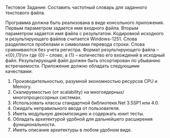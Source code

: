 Тестовое Задание:
Составить частотный словарь для заданного текстового файла.

Программа должна быть реализована в виде консольного приложения. Первым параметром задается имя входного файла. Вторым параметром задается имя файла с результатом.
Кодировкой исходного и результирующего файлов считается Windows-1251.
Слова разделяются пробелами и символами перевода строки. Слова сравниваются без учета регистра.
Формат результирующего файла – «{0},{1}\n» где {0} – слово, а {1} – количество его вхождений в исходный файл.
Результирующий файл должен быть отсортирован по убыванию встречаемости.
Приложение должно обладать следующими качествами:
1) Производительностью, разумной экономностью ресурсов CPU и Memory.
2) Скалируемостью (от scalability) на многоядерных/многопроцессорных системах.
3) Использовать классы стандартной библиотеки.Net 3.5SP1 или 4.0.
4) Ожидать неправильного ввода от пользователя.
5) Иметь модульную декомпозицию и содержать юнит тесты.
6) Обладать архитектурой удобной для дальнейшего расширения функциональности.
7) Иметь описание архитектуры в любом удобном виде.

